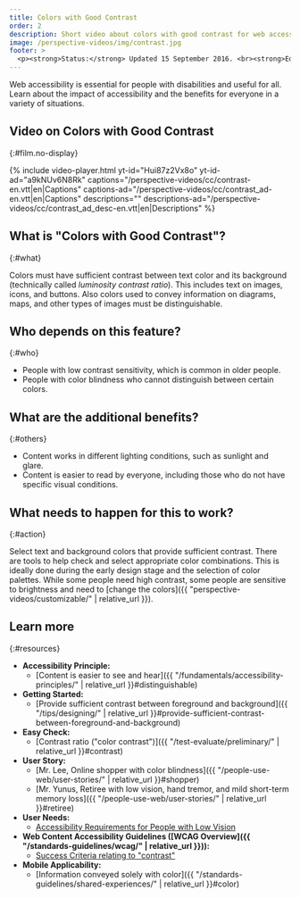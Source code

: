 ```yaml
---
title: Colors with Good Contrast
order: 2
description: Short video about colors with good contrast for web accessibility - what is it, who depends on it, and what needs to happen to make it work.
image: /perspective-videos/img/contrast.jpg
footer: >
  <p><strong>Status:</strong> Updated 15 September 2016. <br><strong>Editor and project lead:</strong> <a href="https://www.w3.org/People/shadi">Shadi Abou-Zahra</a>. Developed by the <a href="https://www.w3.org/WAI/EO/">Education and Outreach Working Group (EOWG)</a> with support from the <a href="https://www.w3.org/WAI/DEV/">WAI-DEV project</a>, co-funded by the European Commission. <a href="../acknowledgements/">Acknowledgements</a>.</p>
---
```


Web accessibility is essential for people with disabilities and useful
for all. Learn about the impact of accessibility and the benefits for
everyone in a variety of situations.

## Video on Colors with Good Contrast
{:#film.no-display}

{% include video-player.html
    yt-id="Hui87z2Vx8o"
    yt-id-ad="a9kNUv6N8Rk"
    captions="/perspective-videos/cc/contrast-en.vtt|en|Captions"
    captions-ad="/perspective-videos/cc/contrast_ad-en.vtt|en|Captions"
    descriptions=""
    descriptions-ad="/perspective-videos/cc/contrast_ad_desc-en.vtt|en|Descriptions"
%}

## What is "Colors with Good Contrast"?
{:#what}

Colors must have sufficient contrast between text color and its background (technically called <em>luminosity contrast ratio</em>). This includes text on images, icons, and buttons. Also colors used to convey information on diagrams, maps, and other types of images must be distinguishable.

## Who depends on this feature?
{:#who}

-   People with low contrast sensitivity, which is common in older
    people.
-   People with color blindness who cannot distinguish between certain
    colors.

## What are the additional benefits?
{:#others}

-   Content works in different lighting conditions, such as sunlight and
    glare.
-   Content is easier to read by everyone, including those who do not
    have specific visual conditions.

## What needs to happen for this to work?
{:#action}

Select text and background colors that provide sufficient contrast.
There are tools to help check and select appropriate color combinations.
This is ideally done during the early design stage and the selection of
color palettes. While some people need high contrast, some people are
sensitive to brightness and need to [change the colors]({{ "perspective-videos/customizable/" | relative_url }}).

## Learn more
{:#resources}

-   **Accessibility Principle:**
    -   [Content is easier to see and
        hear]({{ "/fundamentals/accessibility-principles/" | relative_url }}#distinguishable)
-   **Getting Started:**
    -   [Provide sufficient contrast between foreground and
        background]({{ "/tips/designing/" | relative_url }}#provide-sufficient-contrast-between-foreground-and-background)
-   **Easy Check:**
    -   [Contrast ratio ("color
        contrast")]({{ "/test-evaluate/preliminary/" | relative_url }}#contrast)
-   **User Story:**
    -   [Mr. Lee, Online shopper with color
        blindness]({{ "/people-use-web/user-stories/" | relative_url }}#shopper)
    -   [Mr. Yunus, Retiree with low vision, hand tremor, and mild
        short-term memory
        loss]({{ "/people-use-web/user-stories/" | relative_url }}#retiree)
-   **User Needs:**
    -   [Accessibility Requirements for People with Low
        Vision](http://www.w3.org/TR/low-vision-needs/)
-   **Web Content Accessibility Guidelines ([WCAG
    Overview]({{ "/standards-guidelines/wcag/" | relative_url }})):**
    -   [Success Criteria relating to
        "contrast"](https://www.w3.org/WAI/WCAG20/quickref/?tags=contrast)
-   **Mobile Applicability:**
    -   [Information conveyed solely with
        color]({{ "/standards-guidelines/shared-experiences/" | relative_url }}#color)


